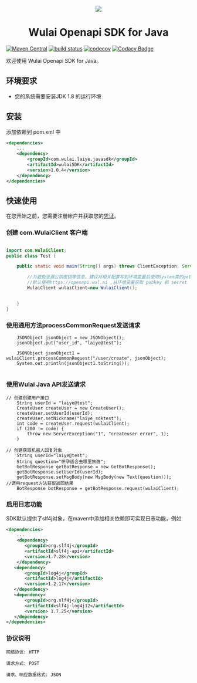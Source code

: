 
<p align="center">
	<a href="https://www.laiye.com"><img src="https://www.laiye.com/static/official-website/logo.png"></a>
</p>

<h1 align="center">Wulai Openapi SDK for Java</h1>

<p align="center">

[![Maven Central](https://img.shields.io/maven-central/v/com.laiye.wulai.javasdk/wulaiSDK.svg?label=Maven%20Central)](https://search.maven.org/search?q=g:%22com.laiye.wulai.javasdk%22%20AND%20a:%22wulaiSDK%22)
[![build status](https://travis-ci.org/laiye-ai/wulai-openapi-sdk-java.svg?branch=develop)](https://travis-ci.org/laiye-ai/wulai-openapi-sdk-java)
[![codecov](https://codecov.io/gh/zuiyuqingfeng/wulai-openapi-sdk-java/branch/master/graph/badge.svg)](https://codecov.io/gh/zuiyuqingfeng/wulai-openapi-sdk-java)
[![Codacy Badge](https://api.codacy.com/project/badge/Grade/7f135c2b356542fb86de1a96fe16ffa4)](https://www.codacy.com/manual/zuiyuqingfeng/wulai-openapi-sdk-java?utm_source=github.com&amp;utm_medium=referral&amp;utm_content=zuiyuqingfeng/wulai-openapi-sdk-java&amp;utm_campaign=Badge_Grade)

</p>

欢迎使用 Wulai Openapi SDK for Java。

## 环境要求
- 您的系统需要安装JDK 1.8 的运行环境 

## 安装
添加依赖到 pom.xml 中
```xml
<dependencies>
    ...
    <dependency>
        <groupId>com.wulai.laiye.javasdk</groupId>
        <artifactId>wulaiSDK</artifactId>
        <version>1.0.4</version>
    </dependency>
</dependencies>
```

## 快速使用
在您开始之前，您需要注册帐户并获取您的[凭证](https://openapi.wul.ai/docs/latest/saas.openapi.v2/openapi.v2.html#section/%E9%89%B4%E6%9D%83%E8%AE%A4%E8%AF%81)。

### 创建 com.WulaiClient 客户端
```java

import com.WulaiClient;
public class Test {

    public static void main(String[] args) throws ClientException, ServerException {

        //为避免泄漏公钥密钥等信息，建议将相关配置写到环境变量后使用System类的getenv方法获取环境变量。
        //默认使用https://openapi.wul.ai ,从环境变量获取 pubkey 和 secret
        WulaiClient wulaiClient=new WulaiClient();


    }
}

```

### 使用通用方法processCommonRequest发送请求
```
    JSONObject jsonObject = new JSONObject();
    jsonObject.put("user_id", "laiye@test");

    JSONObject jsonObject1 = wulaiClient.processCommonRequest("/user/create", jsonObject);
    System.out.println(jsonObject1.toString());
        
```
### 使用Wulai Java API发送请求
```
// 创建创建用户接口
    String userId = "laiye@test";
    CreateUser createUser = new CreateUser();
    createUser.setUserId(userId);
    createUser.setNickname("laiye_sdktest");
    int code = createUser.request(wulaiClient);
    if (200 != code) {
        throw new ServerException("1", "createuser error", 1);
    }
    
// 创建获取机器人回复对象
    String userId="laiye@test";
    String question="怀孕适合去哪里旅游";
    GetBotResponse getBotResponse = new GetBotResponse();
    getBotResponse.setUserId(userId);
    getBotResponse.setMsgBody(new MsgBody(new Text(question)));
//调用request方法获取返回结果        
    BotResponse botResponse = getBotResponse.request(wulaiClient);
```
### 启用日志功能
SDK默认提供了slf4j对象，在maven中添加相关依赖即可实现日志功能，例如
```xml
<dependencies>
    ...
    <dependency>
       <groupId>org.slf4j</groupId>
       <artifactId>slf4j-api</artifactId>
       <version>1.7.28</version>
    </dependency>
   <dependency>
       <groupId>log4j</groupId>
       <artifactId>log4j</artifactId>
       <version>1.2.17</version>
   </dependency>
   <dependency>
       <groupId>org.slf4j</groupId>
       <artifactId>slf4j-log4j12</artifactId>
       <version> 1.7.25</version>
   </dependency>
</dependencies>
```


### 协议说明
```text
网络协议: HTTP

请求方式: POST

请求、响应数据格式: JSON
```
